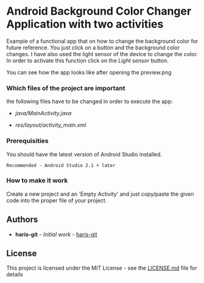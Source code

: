 # Android Background Color Changer Application with two activities

Example of a functional app that on how to change the background color for future reference. You just click on a button and the background color changes. I have also used the light sensor of the device to change the color. In order to activate this function click on the *Light sensor* button.

You can see how the app looks like after opening the preview.png

### Which files of the project are important

the following files have to be changed in order to execute the app:

* *java/MainActivity.java*

* *res/layout/activity_main.xml*


### Prerequisities

You should have the latest version of Android Studio installed. 

```
Recommended - Android Studio 2.1 + later
```

### How to make it work

Create a new project and an 'Empty Activity' and just copy/paste the given code into the proper file of your project. 

## Authors

* **haris-git** - *Initial work* - [haris-git](https://github.com/haris-git)

## License

This project is licensed under the MIT License - see the [LICENSE.md](LICENSE.md) file for details
